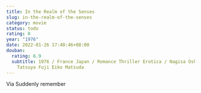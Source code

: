 ```yaml
---
title: In the Realm of the Senses
slug: in-the-realm-of-the-senses
category: movie
status: todo
rating: 0
year: "1976"
date: 2022-01-26 17:40:46+08:00
douban:
  rating: 6.9
  subtitle: 1976 / France Japan / Romance Thriller Erotica / Nagisa Oshima /
    Tatsuya Fuji Eiko Matsuda
---
```


Via Suddenly remember
